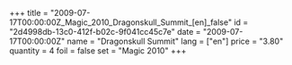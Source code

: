 +++
title = "2009-07-17T00:00:00Z_Magic_2010_Dragonskull_Summit_[en]_false"
id = "2d4998db-13c0-412f-b02c-9f041cc45c7e"
date = "2009-07-17T00:00:00Z"
name = "Dragonskull Summit"
lang = ["en"]
price = "3.80"
quantity = 4
foil = false
set = "Magic 2010"
+++

